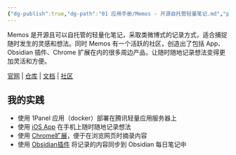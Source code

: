 ```yaml
---
{"dg-publish":true,"dg-path":"01 应用手册/Memos - 开源自托管轻量笔记.md","permalink":"/01 应用手册/Memos - 开源自托管轻量笔记/","noteIcon":"dg-note-icon","created":"2024-12-04","updated":"2024-12-10"}
---
```



Memos 是开源且可以自托管的轻量化笔记，采取类微博式的记录方式，适合捕捉随时发生的灵感和想法。同时 Memos 有一个活跃的社区，创造出了包括 App、Obsidian 插件、Chrome 扩展在内的很多周边产品，让随时随地记录想法变得更加灵活和方便。

[官网](https://www.usememos.com/) | [仓库](https://github.com/usememos/memos) | [文档](https://www.usememos.com/docs) | [社区](https://www.usememos.com/docs/contribution/community)

## 我的实践

- 使用 1Panel 应用（docker）部署在腾讯轻量应用服务器上
- 使用 [iOS App](https://github.com/mudkipme/MoeMemos) 在手机上随时随地记录想法
- 使用 [Chrome扩展](https://github.com/lmm214/memos-bber)，便于在浏览网页时摘录内容
- 使用 [Obsidian插件](https://github.com/RyoJerryYu/obsidian-memos-sync) 将记录的内容同步到 Obsidian 每日笔记中

